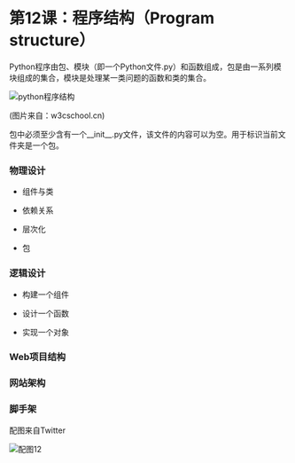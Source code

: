 # 第12课：程序结构（Program structure）

Python程序由包、模块（即一个Python文件.py）和函数组成，包是由一系列模块组成的集合，模块是处理某一类问题的函数和类的集合。

![python程序结构](https://wiki.huihoo.com/images/b/b6/Python-program-structur.png)

(图片来自：w3cschool.cn)

包中必须至少含有一个__init__.py文件，该文件的内容可以为空。用于标识当前文件夹是一个包。

### 物理设计

* 组件与类

* 依赖关系

* 层次化

* 包

### 逻辑设计

* 构建一个组件

* 设计一个函数

* 实现一个对象

### Web项目结构

### 网站架构

### 脚手架

配图来自Twitter

![配图12](https://wiki.huihoo.com/images/thumb/e/e8/Devopsgirls12.jpg/1280px-Devopsgirls12.jpg)

